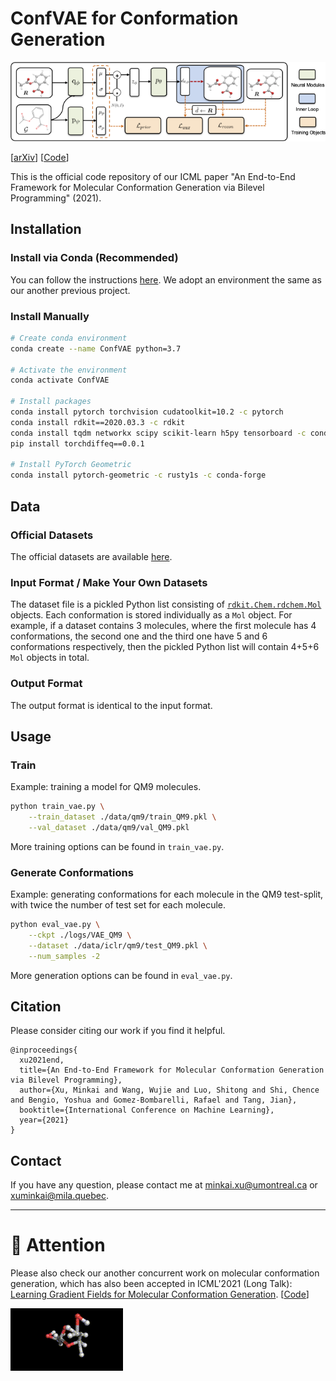 # ConfVAE for Conformation Generation

![cover](figs/framework.png)

[[arXiv](https://arxiv.org/abs/2105.07246)] [[Code](https://github.com/MinkaiXu/ConfVAE-ICML21)]

This is the official code repository of our ICML paper "An End-to-End Framework for Molecular Conformation Generation via Bilevel Programming" (2021).

## Installation

### Install via Conda (Recommended)

You can follow the instructions [here](https://github.com/MinkaiXu/CGCF-ConfGen#install-via-conda-recommended). We adopt an environment the same as our another previous project.

### Install Manually

```bash
# Create conda environment
conda create --name ConfVAE python=3.7

# Activate the environment
conda activate ConfVAE

# Install packages
conda install pytorch torchvision cudatoolkit=10.2 -c pytorch
conda install rdkit==2020.03.3 -c rdkit
conda install tqdm networkx scipy scikit-learn h5py tensorboard -c conda-forge
pip install torchdiffeq==0.0.1

# Install PyTorch Geometric
conda install pytorch-geometric -c rusty1s -c conda-forge
```

## Data

### Official Datasets

The official datasets are available [here](https://drive.google.com/drive/folders/1UTxgyWeXbgDehV1okdZ2UkKwZbe3I0hO?usp=sharing).

### Input Format / Make Your Own Datasets

The dataset file is a pickled Python list consisting of [``rdkit.Chem.rdchem.Mol``](https://www.rdkit.org/docs/source/rdkit.Chem.rdchem.html#rdkit.Chem.rdchem.Mol) objects. Each conformation is stored individually as a `Mol` object. For example, if a dataset contains 3 molecules, where the first molecule has 4 conformations, the second one and the third one have 5 and 6 conformations respectively, then the pickled Python list will contain 4+5+6 `Mol` objects in total.

### Output Format

The output format is identical to the input format.

## Usage

### Train

Example: training a model for QM9 molecules.

```bash
python train_vae.py \
    --train_dataset ./data/qm9/train_QM9.pkl \
    --val_dataset ./data/qm9/val_QM9.pkl
```

More training options can be found in `train_vae.py`.

### Generate Conformations

Example: generating conformations for each molecule in the QM9 test-split, with twice the number of test set for each molecule.

```bash
python eval_vae.py \
    --ckpt ./logs/VAE_QM9 \
    --dataset ./data/iclr/qm9/test_QM9.pkl \
    --num_samples -2
```

More generation options can be found in `eval_vae.py`.

## Citation

Please consider citing our work if you find it helpful.

```
@inproceedings{
  xu2021end,
  title={An End-to-End Framework for Molecular Conformation Generation via Bilevel Programming},
  author={Xu, Minkai and Wang, Wujie and Luo, Shitong and Shi, Chence and Bengio, Yoshua and Gomez-Bombarelli, Rafael and Tang, Jian},
  booktitle={International Conference on Machine Learning},
  year={2021}
}
```

## Contact

If you have any question, please contact me at <minkai.xu@umontreal.ca> or <xuminkai@mila.quebec>.


-----


# 📢 Attention

Please also check our another concurrent work on molecular conformation generation, which has also been accepted in ICML'2021 (Long Talk): [Learning Gradient Fields for Molecular Conformation Generation](https://arxiv.org/abs/2105.03902). [[Code](https://github.com/DeepGraphLearning/ConfGF)]

![ConfGF](figs/confgf.gif)
